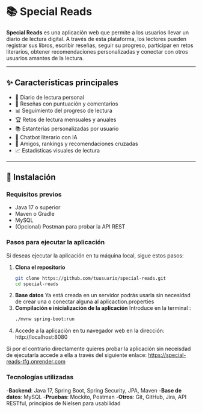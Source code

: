 # 📚 Special Reads

**Special Reads** es una aplicación web que permite a los usuarios llevar un diario de lectura digital. A través de esta plataforma, los lectores pueden registrar sus libros, escribir reseñas, seguir su progreso, participar en retos literarios, obtener recomendaciones personalizadas y conectar con otros usuarios amantes de la lectura.

---

## ✨ Características principales

- 📖 Diario de lectura personal
- 🌟 Reseñas con puntuación y comentarios
- 📊 Seguimiento del progreso de lectura
- 🏆 Retos de lectura mensuales y anuales
- 📚 Estanterías personalizadas por usuario
- 💬 Chatbot literario con IA
- 🤝 Amigos, rankings y recomendaciones cruzadas
- 📈 Estadísticas visuales de lectura

---

## 🚀 Instalación

### Requisitos previos

- Java 17 o superior
- Maven o Gradle
- MySQL
- (Opcional) Postman para probar la API REST

### Pasos para ejecutar la aplicación
Si deseas ejecutar la aplicación en tu máquina local, sigue estos pasos:

1. **Clona el repositorio**
   ```bash
   git clone https://github.com/tuusuario/special-reads.git
   cd special-reads
   
2. **Base datos**
    Ya está creada en un servidor podrás usarla sin necesidad de crear una o conectar alguna al aplicaction.properties
3. **Compilación e inicialización de la aplicación**
   Introduce en la terminal : 
   ```bash 
   ./mvnw spring-boot:run
4. Accede a la aplicación en tu navegador web en la dirección: http://localhost:8080


Si por el contrario directamente quieres probar la aplicación sin neceisdad de ejecutarla accede a ella a través
del siguiente enlace: https://special-reads-tfg.onrender.com

### Tecnologías utilizadas
-**Backend**: Java 17, Spring Boot, Spring Security, JPA, Maven
-**Base de datos**: MySQL
-**Pruebas**: Mockito, Postman
-**Otros**: Git, GitHub, Jira, API RESTful, principios de Nielsen para usabilidad